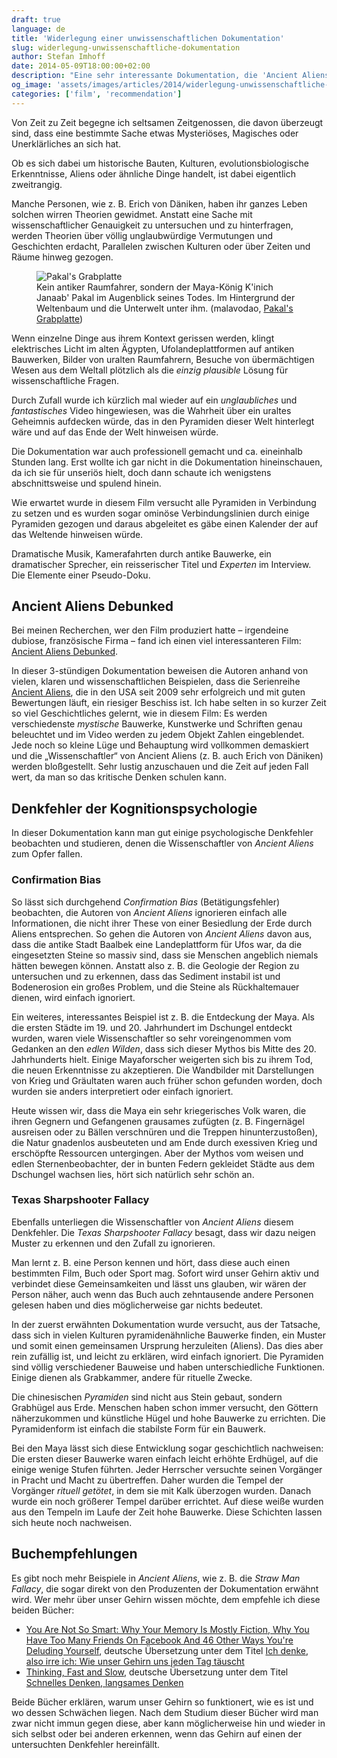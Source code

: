 ```yaml
---
draft: true
language: de
title: 'Widerlegung einer unwissenschaftlichen Dokumentation'
slug: widerlegung-unwissenschaftliche-dokumentation
author: Stefan Imhoff
date: 2014-05-09T18:00:00+02:00
description: "Eine sehr interessante Dokumentation, die 'Ancient Aliens', eine unwissenschaftliche Dokumentationsreihe, widerlegt."
og_image: 'assets/images/articles/2014/widerlegung-unwissenschaftliche-dokumentation/pakals-grabplatte.jpg'
categories: ['film', 'recommendation']
---
```


Von Zeit zu Zeit begegne ich seltsamen Zeitgenossen, die davon überzeugt sind, dass eine bestimmte Sache etwas Mysteriöses, Magisches oder Unerklärliches an sich hat.

Ob es sich dabei um historische Bauten, Kulturen, evolutionsbiologische Erkenntnisse, Aliens oder ähnliche Dinge handelt, ist dabei eigentlich zweitrangig.

Manche Personen, wie z. B. Erich von Däniken, haben ihr ganzes Leben solchen wirren Theorien gewidmet. Anstatt eine Sache mit wissenschaftlicher Genauigkeit zu untersuchen und zu hinterfragen, werden Theorien über völlig unglaubwürdige Vermutungen und Geschichten erdacht, Parallelen zwischen Kulturen oder über Zeiten und Räume hinweg gezogen.

<figure class="image-figure">
  <img src="/assets/images/articles/2014/widerlegung-unwissenschaftliche-dokumentation/pakals-grabplatte.jpg" alt="Pakal's Grabplatte">
  <figcaption>
  Kein antiker Raumfahrer, sondern der Maya-König K'inich Janaab' Pakal im Augenblick seines Todes. Im Hintergrund der Weltenbaum und die Unterwelt unter ihm. (malavodao, <a href="https://www.flickr.com/photos/malavoda/518538543">Pakal's Grabplatte</a>)
  </figcaption>
</figure>

Wenn einzelne Dinge aus ihrem Kontext gerissen werden, klingt elektrisches Licht im alten Ägypten, Ufolandeplattformen auf antiken Bauwerken, Bilder von uralten Raumfahrern, Besuche von übermächtigen Wesen aus dem Weltall plötzlich als die _einzig plausible_ Lösung für wissenschaftliche Fragen.

Durch Zufall wurde ich kürzlich mal wieder auf ein _unglaubliches_ und _fantastisches_ Video hingewiesen, was die Wahrheit über ein uraltes Geheimnis aufdecken würde, das in den Pyramiden dieser Welt hinterlegt wäre und auf das Ende der Welt hinweisen würde.

Die Dokumentation war auch professionell gemacht und ca. eineinhalb Stunden lang. Erst wollte ich gar nicht in die Dokumentation hineinschauen, da ich sie für unseriös hielt, doch dann schaute ich wenigstens abschnittsweise und spulend hinein.

Wie erwartet wurde in diesem Film versucht alle Pyramiden in Verbindung zu setzen und es wurden sogar ominöse Verbindungslinien durch einige Pyramiden gezogen und daraus abgeleitet es gäbe einen Kalender der auf das Weltende hinweisen würde.

Dramatische Musik, Kamerafahrten durch antike Bauwerke, ein dramatischer Sprecher, ein reisserischer Titel und _Experten_ im Interview. Die Elemente einer Pseudo-Doku.

## Ancient Aliens Debunked

Bei meinen Recherchen, wer den Film produziert hatte – irgendeine dubiose, französische Firma – fand ich einen viel interessanteren Film: [Ancient Aliens Debunked](https://www.youtube.com/watch?v=j9w-i5oZqaQ).

In dieser 3-stündigen Dokumentation beweisen die Autoren anhand von vielen, klaren und wissenschaftlichen Beispielen, dass die Serienreihe [Ancient Aliens](http://www.imdb.com/title/tt1643266/), die in den USA seit 2009 sehr erfolgreich und mit guten Bewertungen läuft, ein riesiger Beschiss ist. Ich habe selten in so kurzer Zeit so viel Geschichtliches gelernt, wie in diesem Film: Es werden verschiedenste _mystische_ Bauwerke, Kunstwerke und Schriften genau beleuchtet und im Video werden zu jedem Objekt Zahlen eingeblendet. Jede noch so kleine Lüge und Behauptung wird vollkommen demaskiert und die „Wissenschaftler“ von Ancient Aliens (z. B. auch Erich von Däniken) werden bloßgestellt. Sehr lustig anzuschauen und die Zeit auf jeden Fall wert, da man so das kritische Denken schulen kann.

## Denkfehler der Kognitionspsychologie

In dieser Dokumentation kann man gut einige psychologische Denkfehler beobachten und studieren, denen die Wissenschaftler von _Ancient Aliens_ zum Opfer fallen.

### Confirmation Bias

So lässt sich durchgehend _Confirmation Bias_ (Betätigungsfehler) beobachten, die Autoren von _Ancient Aliens_ ignorieren einfach alle Informationen, die nicht ihrer These von einer Besiedlung der Erde durch Aliens entsprechen. So gehen die Autoren von _Ancient Aliens_ davon aus, dass die antike Stadt Baalbek eine Landeplattform für Ufos war, da die eingesetzten Steine so massiv sind, dass sie Menschen angeblich niemals hätten bewegen können. Anstatt also z. B. die Geologie der Region zu untersuchen und zu erkennen, dass das Sediment instabil ist und Bodenerosion ein großes Problem, und die Steine als Rückhaltemauer dienen, wird einfach ignoriert.

Ein weiteres, interessantes Beispiel ist z. B. die Entdeckung der Maya. Als die ersten Städte im 19. und 20. Jahrhundert im Dschungel entdeckt wurden, waren viele Wissenschaftler so sehr voreingenommen vom Gedanken an den _edlen Wilden_, dass sich dieser Mythos bis Mitte des 20. Jahrhunderts hielt. Einige Mayaforscher weigerten sich bis zu ihrem Tod, die neuen Erkenntnisse zu akzeptieren. Die Wandbilder mit Darstellungen von Krieg und Gräultaten waren auch früher schon gefunden worden, doch wurden sie anders interpretiert oder einfach ignoriert.

Heute wissen wir, dass die Maya ein sehr kriegerisches Volk waren, die ihren Gegnern und Gefangenen grausames zufügten (z. B. Fingernägel ausreisen oder zu Bällen verschnüren und die Treppen hinunterzustoßen), die Natur gnadenlos ausbeuteten und am Ende durch exessiven Krieg und erschöpfte Ressourcen untergingen. Aber der Mythos vom weisen und edlen Sternenbeobachter, der in bunten Federn gekleidet Städte aus dem Dschungel wachsen lies, hört sich natürlich sehr schön an.

### Texas Sharpshooter Fallacy

Ebenfalls unterliegen die Wissenschaftler von _Ancient Aliens_ diesem Denkfehler. Die _Texas Sharpshooter Fallacy_ besagt, dass wir dazu neigen Muster zu erkennen und den Zufall zu ignorieren.

Man lernt z. B. eine Person kennen und hört, dass diese auch einen bestimmten Film, Buch oder Sport mag. Sofort wird unser Gehirn aktiv und verbindet diese Gemeinsamkeiten und lässt uns glauben, wir wären der Person näher, auch wenn das Buch auch zehntausende andere Personen gelesen haben und dies möglicherweise gar nichts bedeutet.

In der zuerst erwähnten Dokumentation wurde versucht, aus der Tatsache, dass sich in vielen Kulturen pyramidenähnliche Bauwerke finden, ein Muster und somit einen gemeinsamen Ursprung herzuleiten (Aliens). Das dies aber rein zufällig ist, und leicht zu erklären, wird einfach ignoriert. Die Pyramiden sind völlig verschiedener Bauweise und haben unterschiedliche Funktionen. Einige dienen als Grabkammer, andere für rituelle Zwecke.

Die chinesischen _Pyramiden_ sind nicht aus Stein gebaut, sondern Grabhügel aus Erde. Menschen haben schon immer versucht, den Göttern näherzukommen und künstliche Hügel und hohe Bauwerke zu errichten. Die Pyramidenform ist einfach die stabilste Form für ein Bauwerk.

Bei den Maya lässt sich diese Entwicklung sogar geschichtlich nachweisen: Die ersten dieser Bauwerke waren einfach leicht erhöhte Erdhügel, auf die einige wenige Stufen führten. Jeder Herrscher versuchte seinen Vorgänger in Pracht und Macht zu übertreffen. Daher wurden die Tempel der Vorgänger _rituell getötet_, in dem sie mit Kalk überzogen wurden. Danach wurde ein noch größerer Tempel darüber errichtet. Auf diese weiße wurden aus den Tempeln im Laufe der Zeit hohe Bauwerke. Diese Schichten lassen sich heute noch nachweisen.

## Buchempfehlungen

Es gibt noch mehr Beispiele in _Ancient Aliens_, wie z. B. die _Straw Man Fallacy_, die sogar direkt von den Produzenten der Dokumentation erwähnt wird. Wer mehr über unser Gehirn wissen möchte, dem empfehle ich diese beiden Bücher:

<ul>
<li><a href="http://www.amazon.de/gp/product/1851689397?ie=UTF8&tag=stefanimhoffde-21&linkCode=as2&camp=1638&creative=6742&creativeASIN=1851689397">You Are Not So Smart: Why Your Memory Is Mostly Fiction, Why You Have Too Many Friends On Facebook And 46 Other Ways You're Deluding Yourself</a>, deutsche Übersetzung unter dem Titel <a href="http://www.amazon.de/gp/product/3868822739?ie=UTF8&tag=stefanimhoffde-21&linkCode=as2&camp=1638&creative=6742&creativeASIN=3868822739">Ich denke, also irre ich: Wie unser Gehirn uns jeden Tag täuscht</a></li>
<li><a href="http://www.amazon.de/gp/product/0141033576?ie=UTF8&tag=stefanimhoffde-21&linkCode=as2&camp=1638&creative=6742&creativeASIN=0141033576">Thinking, Fast and Slow</a>, deutsche Übersetzung unter dem Titel <a href="http://www.amazon.de/gp/product/3886808866?ie=UTF8&tag=stefanimhoffde-21&linkCode=as2&camp=1638&creative=6742&creativeASIN=3886808866">Schnelles Denken, langsames Denken</a></li>
</ul>

Beide Bücher erklären, warum unser Gehirn so funktionert, wie es ist und wo dessen Schwächen liegen. Nach dem Studium dieser Bücher wird man zwar nicht immun gegen diese, aber kann möglicherweise hin und wieder in sich selbst oder bei anderen erkennen, wenn das Gehirn auf einen der untersuchten Denkfehler hereinfällt.

